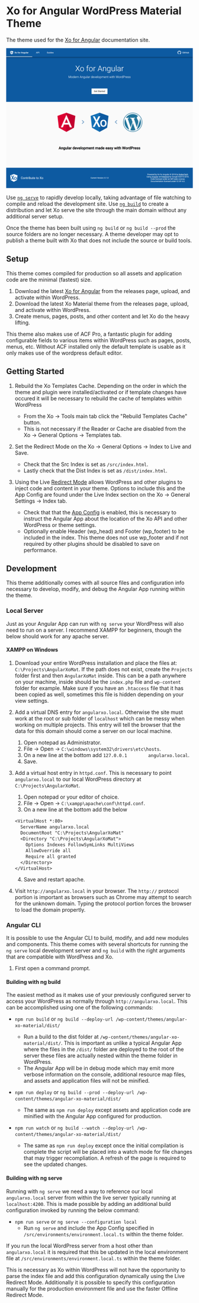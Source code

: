 # Xo for Angular WordPress Material Theme
The theme used for the [Xo for Angular](https://angularxo.io) documentation site.

![Xo for Angular home page screenshot](/screenshot.png?raw=true "Theme home page template")

Use [`ng serve`](https://angularxo.io/guides/angular-cli#using-ng-serve) to rapidly develop locally, taking advantage of file watching to compile and reload the development site. Use [`ng build`](https://angularxo.io/guides/angular-cli#using-ng-build) to create a distribution and let Xo serve the site through the main domain without any additional server setup.

Once the theme has been built using `ng build` or `ng build --prod` the source folders are no longer necessary. A theme developer may opt to publish a theme built with Xo that does not include the source or build tools.

## Setup

This theme comes compiled for production so all assets and application code are the minimal (fastest) size.

1. Download the latest [Xo for Angular](https://wordpress.org/plugins/xo-for-angular/) from the releases page, upload, and activate within WordPress.
2. Download the latest Xo Material theme from the releases page, upload, and activate within WordPress.
3. Create menus, pages, posts, and other content and let Xo do the heavy lifting.

This theme also makes use of ACF Pro, a fantastic plugin for adding configurable fields to various items within WordPress such as pages, posts, menus, etc. Without ACF installed only the default template is usable as it only makes use of the wordpress default editor.

## Getting Started

1. Rebuild the Xo Templates Cache. Depending on the order in which the theme and plugin were installed/activated or if template changes have occured it will be necessary to rebuild the cache of templates within WordPress
   - From the Xo -> Tools main tab click the "Rebuild Templates Cache" button.
   - This is not necessary if the Reader or Cache are disabled from the Xo -> General Options -> Templates tab.
   
2. Set the Redirect Mode on the Xo -> General Options -> Index to Live and Save.
   - Check that the Src Index is set as `/src/index.html`.
   - Lastly check that the Dist Index is set as `/dist/index.html`.
   
3. Using the Live [Redirect Mode](https://angularxo.io/guides/wordpress#redirect-mode) allows WordPress and other plugins to inject code and content in your theme. Options to include this and the App Config are found under the Live Index section on the Xo -> General Settings -> Index tab.
   - Check that that the [App Config](https://angularxo.io/guides/wordpress#live-index) is enabled, this is necessary to instruct the Angular App about the location of the Xo API and other WordPress or theme settings.
   - Optionally enable Header (wp_head) and Footer (wp_footer) to be included in the index. This theme does not use wp_footer and if not required by other plugins should be disabled to save on performance.

## Development

This theme additionally comes with all source files and configuration info necessary to develop, modify, and debug the Angular App running within the theme.

### Local Server

Just as your Angular App can run with `ng serve` your WordPress will also need to run on a server. I recommend XAMPP for beginners, though the below should work for any apache server.

#### XAMPP on Windows
1. Download your entire WordPress installation and place the files at: `C:\Projects\AngularXoMat`. If the path does not exist, create the `Projects` folder first and then `AngularXoMat` inside. This can be a path anywhere on your machine, inside should be the `index.php` file and `wp-content` folder for example. Make sure if you have an `.htaccess` file that it has been copied as well, sometimes this file is hidden depending on your view settings.

2. Add a virtual DNS entry for `angularxo.local`. Otherwise the site must work at the root or sub folder of `localhost` which can be messy when working on multiple projects. This entry will tell the browser that the data for this domain should come a server on our local machine.
   1. Open notepad as Administrator.
   2. File -> Open -> `C:\windows\system32\drivers\etc\hosts`.
   3. On a new line at the bottom add `127.0.0.1		angularxo.local`.
   4. Save.
   
3. Add a virtual host entry in `httpd.conf`. This is necessary to point `angularxo.local` to our local WordPress directory at `C:\Projects\AngularXoMat`.
   1. Open notepad or your editor of choice.
   2. File -> Open -> `C:\xampp\apache\conf\httpd.conf`.
   3. On a new line at the bottom add the below
    ```
    <VirtualHost *:80>
      ServerName angularxo.local
      DocumentRoot "C:\Projects\AngularXoMat"    
      <Directory "C:\Projects\AngularXoMat">
        Options Indexes FollowSymLinks MultiViews
        AllowOverride all
        Require all granted
      </Directory>
    </VirtualHost>
    ```
   4. Save and restart apache.
   
4. Visit `http://angularxo.local` in your browser. The `http://` protocol portion is important as browsers such as Chrome may attempt to search for the unknown domain. Typing the protocol portion forces the browser to load the domain propertly.

### Angular CLI

It is possible to use the Angular CLI to build, modify, and add new modules and components. This theme comes with several shortcuts for running the `ng serve` local development server and `ng build` with the right arguments that are compatible with WordPress and Xo.

1. First open a command prompt.

#### Building with ng build

The easiest method as it makes use of your previously configured server to access your WordPress as normally through `http://angularxo.local`. This can be accomplished using one of the following commands:

- `npm run build` or `ng build --deploy-url /wp-content/themes/angular-xo-material/dist/`
  - Run a build to the dist folder at `/wp-content/themes/angular-xo-material/dist/`. This is important as unlike a typical Angular App where the files in the `/dist/` folder are deployed to the root of the server these files are actually nested within the theme folder in WordPress.
  - The Angular App will be in debug mode which may emit more verbose information on the console, additional resource map files, and assets and application files will not be minified.
  
- `npm run deploy` or `ng build --prod --deploy-url /wp-content/themes/angular-xo-material/dist/`
  - The same as `npm run deploy` except assets and application code are minified with the Angular App configured for production.

- `npm run watch` or `ng build --watch --deploy-url /wp-content/themes/angular-xo-material/dist/`
  - The same as `npm run deploy` except once the initial compilation is complete the script will be placed into a watch mode for file changes that may trigger recompliation. A refresh of the page is required to see the updated changes.

#### Building with ng serve

Running with `ng serve` we need a way to reference our local `angularxo.local` server from within the live server typically running at `localhost:4200`. This is made possible by adding an additional build configuration invoked by running the below command:

- `npm run serve` or `ng serve --configuration local`
  - Run `ng serve` and include the App Config specified in `/src/environments/environment.local.ts` within the theme folder.

If you run the local WordPress server from a host other than `angularxo.local` it is required that this be updated in the local environment file at `/src/environments/environment.local.ts` within the theme folder.

This is necessary as Xo within WordPress will not have the opportunity to parse the index file and add this configuration dynamically using the Live Redirect Mode. Additionally it is possible to specify this configuration manually for the production environment file and use the faster Offline Redirect Mode.
